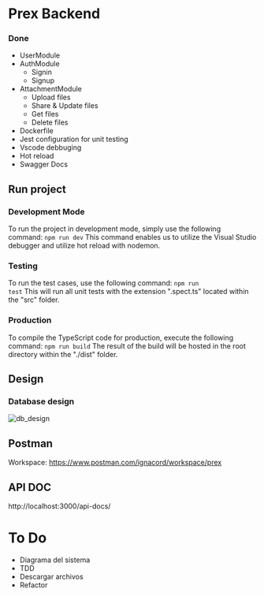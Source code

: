 # Prex Backend

### Done
- UserModule
- AuthModule
  - Signin
  - Signup
- AttachmentModule
  - Upload files
  - Share & Update files
  - Get files
  - Delete files
- Dockerfile
- Jest configuration for unit testing
- Vscode debbuging
- Hot reload
- Swagger Docs

## Run project

### Development Mode
To run the project in development mode, simply use the following command:
<code>npm run dev</code>
This command enables us to utilize the Visual Studio debugger and utilize hot reload with nodemon.

### Testing
To run the test cases, use the following command:
<code>npm run test</code>
This will run all unit tests with the extension ".spect.ts" located within the "src" folder.

### Production
To compile the TypeScript code for production, execute the following command:
<code>npm run build</code>
The result of the build will be hosted in the root directory within the "./dist" folder.

## Design

### Database design
![db_design](https://github.com/NachoCordoba/prex-back/assets/31554015/ac6d9a5f-5142-41c8-b1b8-0eb9b4258913)

## Postman

Workspace: https://www.postman.com/ignacord/workspace/prex

## API DOC

http://localhost:3000/api-docs/

# To Do
- Diagrama del sistema
- TDD
- Descargar archivos
- Refactor
